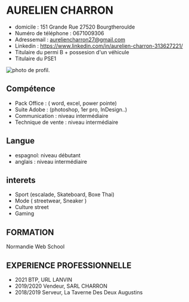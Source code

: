 # AURELIEN CHARRON 
 * domicile : 151 Grande Rue 27520 Bourgtheroulde 
 * Numéro de téléphone : 0671009306 
 * Adressemail : aureliencharron27@gmail.com
 * Linkedin : https://www.linkedin.com/in/aurelien-charron-313627221/
 * Titulaire du permi B + possesion d'un véhicule 
 * Titulaire du PSE1 
 
![photo de profil.](https://media-exp1.licdn.com/dms/image/C4E03AQHYhJFeJAQqpQ/profile-displayphoto-shrink_400_400/0/1634564035635?e=1640217600&v=beta&t=eyhntVK9HkdYYInRpul4rzZNbXIXaSwzW4RW10ev4Bg)
 
## Compétence 
* Pack Office : ( word, excel, power pointe)
* Suite Adobe : (photoshop, 1er pro, InDesign..)
* Communication : niveau intermédiaire 
* Technique de vente : niveau intermédiaire 
## Langue 
* espagnol: niveau débutant 
* anglais : niveau intermédiaire  
## interets
* Sport (escalade, Skateboard, Boxe Thai) 
* Mode ( streetwear, Sneaker ) 
* Culture street 
* Gaming 
## FORMATION
Normandie Web School
## EXPERIENCE PROFESSIONNELLE
* 2021 BTP, URL LANVIN 
* 2019/2020 Vendeur, SARL CHARRON
* 2018/2019 Serveur, La Taverne Des Deux Augustins
